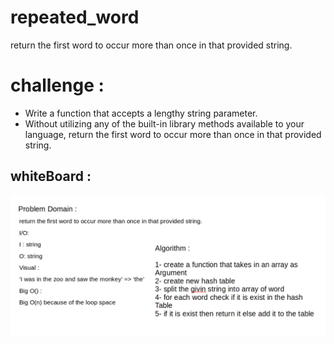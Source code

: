 # repeated_word

return the first word to occur more than once in that provided string.

# challenge :
* Write a function that accepts a lengthy string parameter.
* Without utilizing any of the built-in library methods available to your language, return the first word to occur more than once in that provided string.

## whiteBoard :

![](../../assets/repeatedWord.png)